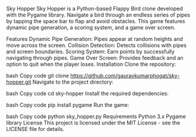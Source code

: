Sky Hopper
Sky Hopper is a Python-based Flappy Bird clone developed with the Pygame library. Navigate a bird through an endless series of pipes by tapping the space bar to flap and avoid obstacles. This game features dynamic pipe generation, a scoring system, and a game over screen.

Features
Dynamic Pipe Generation: Pipes appear at random heights and move across the screen.
Collision Detection: Detects collisions with pipes and screen boundaries.
Scoring System: Earn points by successfully navigating through pipes.
Game Over Screen: Provides feedback and an option to quit when the player loses.
Installation
Clone the repository:

bash
Copy code
git clone https://github.com/gauravkumarphogat/sky-hopper.git
Navigate to the project directory:

bash
Copy code
cd sky-hopper
Install the required dependencies:

bash
Copy code
pip install pygame
Run the game:

bash
Copy code
python sky_hopper.py
Requirements
Python 3.x
Pygame library
License
This project is licensed under the MIT License - see the LICENSE file for details.

